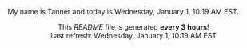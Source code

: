 My name is Tanner and today is Wednesday, January 1, 10:19 AM EST.

<p align="center">This <i>README</i> file is generated <b>every 3 hours</b>!</br>Last refresh: Wednesday, January 1, 10:19 AM EST<br /></p>
